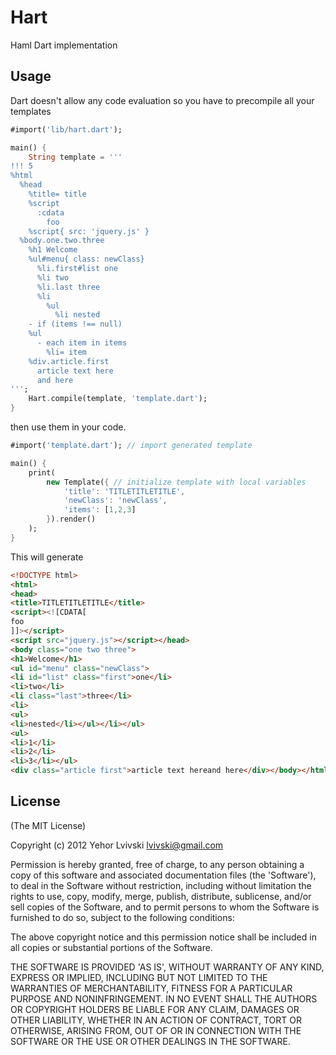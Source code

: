 # Hart
Haml Dart implementation

## Usage
Dart doesn't allow any code evaluation so you have to precompile all your templates

``` dart
#import('lib/hart.dart');

main() {
    String template = '''
!!! 5
%html
  %head
    %title= title
    %script
      :cdata
        foo
    %script{ src: 'jquery.js' }
  %body.one.two.three
    %h1 Welcome
    %ul#menu{ class: newClass}
      %li.first#list one
      %li two
      %li.last three
      %li
        %ul
          %li nested
    - if (items !== null)
    %ul
      - each item in items
        %li= item
    %div.article.first
      article text here
      and here
''';
    Hart.compile(template, 'template.dart');
}
```

then use them in your code.

``` dart
#import('template.dart'); // import generated template

main() {
    print(
        new Template({ // initialize template with local variables
            'title': 'TITLETITLETITLE',
            'newClass': 'newClass',
            'items': [1,2,3]
        }).render()
    );
}
```

This will generate

``` html
<!DOCTYPE html>
<html>
<head>
<title>TITLETITLETITLE</title>
<script><![CDATA[
foo
]]></script>
<script src="jquery.js"></script></head>
<body class="one two three">
<h1>Welcome</h1>
<ul id="menu" class="newClass">
<li id="list" class="first">one</li>
<li>two</li>
<li class="last">three</li>
<li>
<ul>
<li>nested</li></ul></li></ul>
<ul>
<li>1</li>
<li>2</li>
<li>3</li></ul>
<div class="article first">article text hereand here</div></body></html>
```

## License

(The MIT License)

Copyright (c) 2012 Yehor Lvivski <lvivski@gmail.com>

Permission is hereby granted, free of charge, to any person obtaining
a copy of this software and associated documentation files (the
'Software'), to deal in the Software without restriction, including
without limitation the rights to use, copy, modify, merge, publish,
distribute, sublicense, and/or sell copies of the Software, and to
permit persons to whom the Software is furnished to do so, subject to
the following conditions:

The above copyright notice and this permission notice shall be
included in all copies or substantial portions of the Software.

THE SOFTWARE IS PROVIDED 'AS IS', WITHOUT WARRANTY OF ANY KIND,
EXPRESS OR IMPLIED, INCLUDING BUT NOT LIMITED TO THE WARRANTIES OF
MERCHANTABILITY, FITNESS FOR A PARTICULAR PURPOSE AND NONINFRINGEMENT.
IN NO EVENT SHALL THE AUTHORS OR COPYRIGHT HOLDERS BE LIABLE FOR ANY
CLAIM, DAMAGES OR OTHER LIABILITY, WHETHER IN AN ACTION OF CONTRACT,
TORT OR OTHERWISE, ARISING FROM, OUT OF OR IN CONNECTION WITH THE
SOFTWARE OR THE USE OR OTHER DEALINGS IN THE SOFTWARE.
